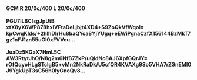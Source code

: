 #### GCM R 20/0c/400 L 20/0c/400
**PGU7lLBCIsgJpUtB**<br/>**xtX8yX6WP878hxlVFtaDeLjbjt4XD4+S9ZoQkVfWqoI=**<br/>**kpCwqKlds/+2hlhDIrHu8baQYca8YjYUgq+eEWiPgnaCzfX156144BzMkT7gz1nFJ1zn55uGl0xFVVeu...**<br/><br/>
**JuaDz5KGaX7HmL5C**<br/>**AW3RtytJhO/N8g2m6NfB7ZkP/uQldNc8AJ6XpfGQrJY=**<br/>**rOfQqyoHLgSTclgB5+vMn2NkRaDk/U5cfQR4KVAXg9So5VHA7rZGnEMl0J9YgkUpT3sC56h0IyGnoQv8...**